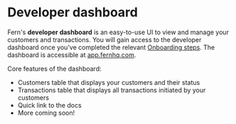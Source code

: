 # Developer dashboard

Fern's **developer dashboard** is an easy-to-use UI to view and manage your customers and transactions. You will gain access to the developer dashboard once you've completed the relevant [Onboarding steps](onboarding-to-fern.md). The dashboard is accessible at [app.fernhq.com](https://app.fernhq.com).

Core features of the dashboard:

* Customers table that displays your customers and their status
* Transactions table that displays all transactions initiated by your customers
* Quick link to the docs
* More coming soon!
